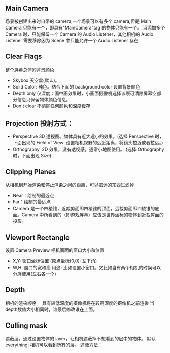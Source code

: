 ## Main Camera
场景被创建出来时自带的 camera,一个场景可以有多个 camera,但是 Main Camera 只能有一个，即具有"MainCamera"tag 的物体只能有一个。
当添加多个 Camera 时，只能保留一个 Camera 的 Audio Listener，其他相机的 Audio Listener 需要移除因为 Scene 中只能允许一个 Audio Listener 存在
## Clear Flags
整个屏幕总体的背景颜色
- Skybox 天空盒(默认)。
- Solid Color: 纯色。结合下面的 background color 设置背景颜色
- Depth only 仅深度：画中画效果时，小画面摄像机选择该项可清除屏幕空部分信息只保留物体颜色信息。
- Don't clear 不清除任何颜色和深度缓存
## Projection 投射方式：
- Perspective 3D 透视图。物体具有近大远小的效果。(选择 Perspective 时，下面出现的 Field of View: 设置相机视野的远近距离，将镜头拉近或者拉远。)
- Orthography  2D 效果，没有透视感，通常小地图使用。 (选择 Orthography 时，下面出现 Size)
## Clipping Planes
从相机到开始渲染和停止渲染之间的距离，可以把远的东西过滤掉
- Near：绘制的最近点
- Far：绘制的最远点
- Camera 是一个四棱锥，近裁剪面即四棱锥的顶面，远裁剪面即四棱锥的底面。Camera 中所看到的（即游戏屏幕）应该是世界坐标的物体到近裁剪面的投影。
## Viewport Rectangle
设置 Camera Preview 相机画面的窗口大小和位置
- X,Y: 窗口坐标位置 (原点坐标(0,0): 左下角)
- W,H: 窗口的宽和高
用途: 比如设置小窗口。又比如当有两个相机的时候可以分屏使用(左右各一个)
## Depth
相机的渲染顺序。
具有较低深度的摄像机将在较高深度的摄像机之前渲染 
当depth数值大小相同时，谁最后修改谁在上面。
## Culling mask
遮蔽层。通过设置物体的 layer，让相机遮蔽掉不想看到的层中的物体。
默认 everything: 相机可以看到所有的层。
遮蔽方法：